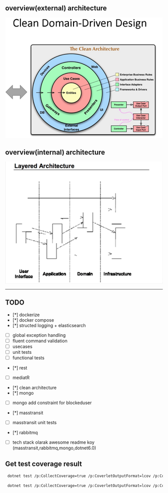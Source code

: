 ## overview(external) architecture
![Image alt text](./images/clean_ddd.png)

## overview(internal) architecture
![Image alt text](./images/clean_arch.png)

---


## TODO 

- [*] dockerize
- [*] docker compose
- [*] structed logging + elasticsearch
- [ ] global exception handling
- [ ] fluent command validation
- [ ] usecases
- [ ] unit tests
- [ ] functional tests
- [*] rest
- [ ] mediatR
- [*] clean architecture
- [*] mongo
- [ ] mongo add constraint for blockeduser
- [*] masstransit
- [ ] masstransit unit tests
- [*] rabbitmq
- [ ] tech stack olarak awesome readme koy (masstransit,rabbitmq,mongo,dotnet6.0)


## Get test coverage result

```sh
 dotnet test /p:CollectCoverage=true /p:CoverletOutputFormat=lcov /p:CoverletOutput=./lcov tests/MessageService.UnitTests/MessageService.UnitTests.csproj
```

```sh
 dotnet test /p:CollectCoverage=true /p:CoverletOutputFormat=lcov /p:CoverletOutput=./lcov tests/MessageService.FunctionalTests/MessageService.FunctionalTests.csproj
```